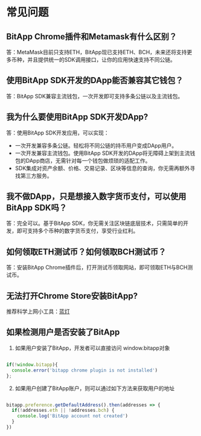 # 常见问题

## BitApp Chrome插件和Metamask有什么区别？
答：MetaMask目前只支持ETH，BitApp现已支持ETH、BCH，未来还将支持更多币种，并且提供统一的SDK调用接口，让你的应用快速支持不同公链。

## 使用BitApp SDK开发的DApp能否兼容其它钱包？
答：BitApp SDK兼容主流钱包，一次开发即可支持多条公链以及主流钱包。

## 我为什么要使用BitApp SDK开发DApp?
答：使用BitApp SDK开发应用，可以实现：

- 一次开发兼容多条公链。轻松将不同公链的持币用户变成DApp用户。
- 一次开发兼容主流钱包。使用BitApp SDK开发的DApp将无障碍上架到主流钱包的DApp商店，无需针对每一个钱包做烦琐的适配工作。
- SDK集成对资产余额、价格、交易记录、区块等信息的查询，你无需再额外寻找第三方服务。

## 我不做DApp，只是想接入数字货币支付，可以使用BitApp SDK吗？
答：完全可以。基于BitApp SDK，你无需关注区块链底层技术，只需简单的开发，即可支持多个币种的数字货币支付，享受行业红利。

## 如何领取ETH测试币？如何领取BCH测试币？
答：安装BitApp Chrome插件后，打开测试币领取网站，即可领取ETH与BCH测试币。

## 无法打开Chrome Store安装BitApp?
推荐科学上网小工具：[蓝灯](https://getlantern.org/zh_CN/)

## 如果检测用户是否安装了BitApp

1. 如果用户安装了BitApp，开发者可以直接访问 window.bitapp对象

```js

if(!window.bitapp){ 
  console.error('bitapp chrome plugin is not installed')
};

```

2. 如果用户创建了BitApp账户，则可以通过如下方法来获取用户的地址

```js

bitapp.preference.getDefaultAddress().then(addresses => {
  if(!addresses.eth || !addresses.bch) {
    console.log('BitApp account not created')
  }
})

```
